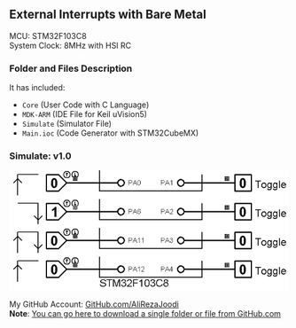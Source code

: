 ## External Interrupts with Bare Metal
              
MCU:     	STM32F103C8  
System Clock:	8MHz with HSI RC  

### Folder and Files Description
It has included:
- `Core` (User Code with C Language)
- `MDK-ARM` (IDE File for Keil uVision5)
- `Simulate` (Simulator File)
- `Main.ioc` (Code Generator with STM32CubeMX)

### Simulate: v1.0
![](Simulate/v1.0.png)

My GitHub Account: [GitHub.com/AliRezaJoodi](https://github.com/AliRezaJoodi)  
**Note**: [You can go here to download a single folder or file from GitHub.com](https://minhaskamal.github.io/DownGit/#/home)
